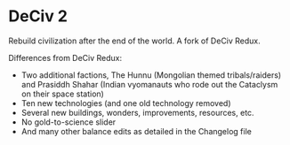 # DeCiv 2
Rebuild civilization after the end of the world. A fork of DeCiv Redux.

Differences from DeCiv Redux:
- Two additional factions, The Hunnu (Mongolian themed tribals/raiders) and Prasiddh Shahar (Indian vyomanauts who rode out the Cataclysm on their space station)
- Ten new technologies (and one old technology removed)
- Several new buildings, wonders, improvements, resources, etc.
- No gold-to-science slider
- And many other balance edits as detailed in the Changelog file